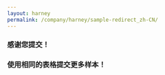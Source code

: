 ```yaml
---
layout: harney
permalink: /company/harney/sample-redirect_zh-CN/
---
```


<head>
  <meta http-equiv='refresh' content='3; URL={{ site.url }}{{ site.baseurl }}/harney/addsample/'>
</head>
<body>
<div>
	<h3> 感谢您提交！ </h3></div><div> <h3> 使用相同的表格提交更多样本！ </h3></div>
</body>
